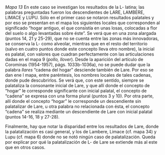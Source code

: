 *Mapa 13* 
En este caso se investigan los resultados de la L- latina; las palabras preguntadas fueron los descendientes de LARE, LAMBERE, LIMACE y LUPU. Sólo en el primer caso se notaron resultados palatales y por eso se presentan en el mapa los siguientes locales que corresponden al significado “hogar antiguo, el que consistía en unas losas, colocadas a flor del suelo o algo levantadas sobre éste”. Se verá que en una zona alargada (puntos 14, 21 y 25-29), que no se cuenta entre las zonas más innovadoras, se conserva la L- como alveolar, mientras que en el resto del territorio (salvo en cuatro puntos donde este concepto  lleva otro nombre), la inicial es palatal, con valores que cuadran perfectamente con las articulaciones dadas en el mapa 9 (*pollo, llover*).
Desde la aparición del artículo de Corominas (1954-1957), págs. 1033b-1036a), no se puede dudar que la palabra *llares* “cadena del hogar” desciende también de Lare. Por eso se dan ene l mapa, entre paréntesis, los nombres locales de tales cadenas, donde pude descubrirlos. Se verá que, con este sentido, siempre se palataliza la consonante inicial de Lare, y que allí donde el concepto de “hogar” le corresponde significante con inicial palatal, el concepto de “cadena” se expresa con una forma plural (puntos 3 y 10). Por otra parte, allí donde el concepto “hogar” le corresponde un descendiente sin palatalizar de Lare, u otra palabra no relacionada con ésta, el concepto “cadena” se realiza mediante un descendiente de Lare con inicial palatal (puntos 14-16, 18 y 27-28). 

Finalmente, hay que notar la disparidad entre los resultados de Lare, donde la palatalización es casi general, y los de Lambere, Limace (cf. mapa 34) y Lupu (cf. mapa 6) donde no se notó ningún caso de palatalización. Queda por explicar por qué la palatalización de L- de Lare se extiende más al este que en otros casos. 
